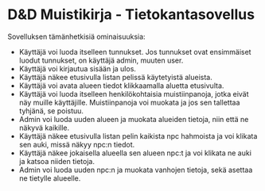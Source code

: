 # D&D Muistikirja - Tietokantasovellus

Sovelluksen tämänhetkisiä ominaisuuksia:
- Käyttäjä voi luoda itselleen tunnukset. Jos tunnukset ovat ensimmäiset luodut tunnukset, on käyttäjä admin, muuten user.
- Käyttäjä voi kirjautua sisään ja ulos.
- Käyttäjä näkee etusivulla listan pelissä käytetyistä alueista.
- Käyttäjä voi avata alueen tiedot klikkaamalla aluetta etusivulta.
- Käyttäjä voi luoda itselleen henkilökohtaisia muistiinpanoja, jotka eivät näy muille käyttäjille. Muistiinpanoja voi muokata ja jos sen tallettaa tyhjänä, se poistuu.
- Admin voi luoda uuden alueen ja muokata alueiden tietoja, niin että ne näkyvä kaikille.
- Käyttäjä näkee etusivulla listan pelin kaikista npc hahmoista ja voi klikata sen auki, missä näkyy npc:n tiedot.
- Käyttäjä näkee jokaisella alueella sen alueen npc:t ja voi klikata ne auki ja katsoa niiden tietoja.
- Admin voi luoda uuden npc:n ja muokata vanhojen tietoja, sekä asettaa ne tietylle alueelle.
